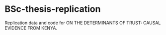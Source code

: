 # BSc-thesis-replication
Replication data and code for ON THE DETERMINANTS OF TRUST: CAUSAL EVIDENCE FROM KENYA. 
